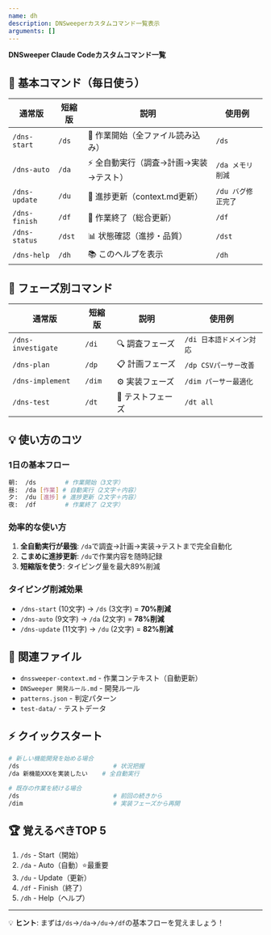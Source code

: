 ```yaml
---
name: dh
description: DNSweeperカスタムコマンド一覧表示
arguments: []
---
```


**DNSweeper Claude Codeカスタムコマンド一覧**

## 🎯 基本コマンド（毎日使う）

| 通常版 | 短縮版 | 説明 | 使用例 |
|--------|--------|------|--------|
| `/dns-start` | `/ds` | 🌅 作業開始（全ファイル読み込み） | `/ds` |
| `/dns-auto` | `/da` | ⚡ 全自動実行（調査→計画→実装→テスト） | `/da メモリ削減` |
| `/dns-update` | `/du` | 📝 進捗更新（context.md更新） | `/du バグ修正完了` |
| `/dns-finish` | `/df` | 🌙 作業終了（総合更新） | `/df` |
| `/dns-status` | `/dst` | 📊 状態確認（進捗・品質） | `/dst` |
| `/dns-help` | `/dh` | 📚 このヘルプを表示 | `/dh` |

## 🔧 フェーズ別コマンド

| 通常版 | 短縮版 | 説明 | 使用例 |
|--------|--------|------|--------|
| `/dns-investigate` | `/di` | 🔍 調査フェーズ | `/di 日本語ドメイン対応` |
| `/dns-plan` | `/dp` | 📋 計画フェーズ | `/dp CSVパーサー改善` |
| `/dns-implement` | `/dim` | ⚙️ 実装フェーズ | `/dim パーサー最適化` |
| `/dns-test` | `/dt` | 🧪 テストフェーズ | `/dt all` |

## 💡 使い方のコツ

### 1日の基本フロー
```bash
朝:  /ds        # 作業開始（3文字）
昼:  /da [作業] # 自動実行（2文字＋内容）
夕:  /du [進捗] # 進捗更新（2文字＋内容）
夜:  /df        # 作業終了（2文字）
```

### 効率的な使い方
1. **全自動実行が最強**: `/da`で調査→計画→実装→テストまで完全自動化
2. **こまめに進捗更新**: `/du`で作業内容を随時記録
3. **短縮版を使う**: タイピング量を最大89%削減

### タイピング削減効果
- `/dns-start` (10文字) → `/ds` (3文字) = **70%削減**
- `/dns-auto` (9文字) → `/da` (2文字) = **78%削減**
- `/dns-update` (11文字) → `/du` (2文字) = **82%削減**

## 📂 関連ファイル
- `dnssweeper-context.md` - 作業コンテキスト（自動更新）
- `DNSweeper 開発ルール.md` - 開発ルール
- `patterns.json` - 判定パターン
- `test-data/` - テストデータ

## ⚡ クイックスタート
```bash
# 新しい機能開発を始める場合
/ds                          # 状況把握
/da 新機能XXXを実装したい    # 全自動実行

# 既存の作業を続ける場合
/ds                          # 前回の続きから
/dim                         # 実装フェーズから再開
```

## 🏆 覚えるべきTOP 5
1. `/ds` - Start（開始）
2. `/da` - Auto（自動）⭐最重要
3. `/du` - Update（更新）
4. `/df` - Finish（終了）
5. `/dh` - Help（ヘルプ）

---
💡 **ヒント**: まずは`/ds`→`/da`→`/du`→`/df`の基本フローを覚えましょう！